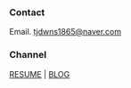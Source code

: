 ### Contact
Email. tjdwns1865@naver.com

### Channel
[RESUME](https://utopian-pixie-91e.notion.site/4f50e9b955654f8cbbc2a6817c2b9846) | [BLOG](https://jun-codinghistory.tistory.com/)

